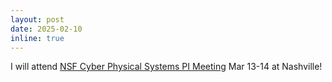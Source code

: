 ```yaml
---
layout: post
date: 2025-02-10
inline: true
---
```


I will attend <a href="https://cps-vo.org/group/cps-pimtg25" target="blank">NSF Cyber Physical Systems PI Meeting</a> Mar 13-14 at Nashville! 


